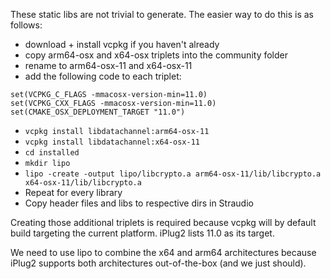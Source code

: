 These static libs are not trivial to generate. The easier way to do this is as follows:

- download + install vcpkg if you haven't already
- copy arm64-osx and x64-osx triplets into the community folder
- rename to arm64-osx-11 and x64-osx-11
- add the following code to each triplet:

```
set(VCPKG_C_FLAGS -mmacosx-version-min=11.0)
set(VCPKG_CXX_FLAGS -mmacosx-version-min=11.0)
set(CMAKE_OSX_DEPLOYMENT_TARGET "11.0")
```

- `vcpkg install libdatachannel:arm64-osx-11`
- `vcpkg install libdatachannel:x64-osx-11`
- `cd installed`
- `mkdir lipo`
- `lipo -create -output lipo/libcrypto.a arm64-osx-11/lib/libcrypto.a x64-osx-11/lib/libcrypto.a`
- Repeat for every library
- Copy header files and libs to respective dirs in Straudio

Creating those additional triplets is required because vcpkg will by default build targeting the current platform. iPlug2 lists 11.0 as its target.

We need to use lipo to combine the x64 and arm64 architectures because iPlug2 supports both architectures out-of-the-box (and we just should).